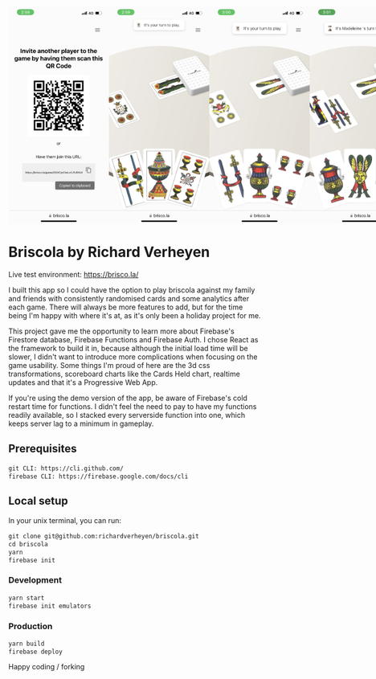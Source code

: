 <p style="display: flex;">
  <img src="https://github.com/richardverheyen/briscola/blob/master/public/images/example1-qr-codes.webp?raw=true" width="200">
  <img src="https://github.com/richardverheyen/briscola/blob/master/public/images/example2-alternative-graphics.webp?raw=true" width="200">
  <img src="https://github.com/richardverheyen/briscola/blob/master/public/images/example3-gameplay.webp?raw=true" width="200">
  <img src="https://github.com/richardverheyen/briscola/blob/master/public/images/example4-gameplay2.webp?raw=true" width="200">
  <img src="https://github.com/richardverheyen/briscola/blob/master/public/images/example5-scoreboard.webp?raw=true" width="200">
  <img src="https://github.com/richardverheyen/briscola/blob/master/public/images/example6-scoreboard2.webp?raw=true" width="200">
  <img src="https://github.com/richardverheyen/briscola/blob/master/public/images/example7-cards-held.webp?raw=true" width="200">
  <img src="https://github.com/richardverheyen/briscola/blob/master/public/images/example8-cards-held2.webp?raw=true" width="200">
</p>

# Briscola by Richard Verheyen
Live test environment: https://brisco.la/

I built this app so I could have the option to play briscola against my family and friends with consistently randomised cards and some analytics after each game. There will always be more features to add, but for the time being I'm happy with where it's at, as it's only been a holiday project for me. 

This project gave me the opportunity to learn more about Firebase's Firestore database, Firebase Functions and Firebase Auth. I chose React as the framework to build it in, because although the initial load time will be slower, I didn't want to introduce more complications when focusing on the game usability. Some things I'm proud of here are the 3d css transformations, scoreboard charts like the Cards Held chart, realtime updates and that it's a Progressive Web App. 

If you're using the demo version of the app, be aware of Firebase's cold restart time for functions. I didn't feel the need to pay to have my functions readily available, so I stacked every serverside function into one, which keeps server lag to a minimum in gameplay. 


## Prerequisites
    git CLI: https://cli.github.com/
    firebase CLI: https://firebase.google.com/docs/cli

## Local setup
In your unix terminal, you can run:

    git clone git@github.com:richardverheyen/briscola.git
    cd briscola
    yarn
    firebase init

### Development

    yarn start
    firebase init emulators

### Production

    yarn build
    firebase deploy

Happy coding / forking


